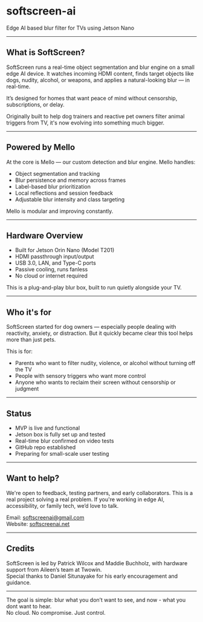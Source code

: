 # softscreen-ai
Edge AI based blur filter for TVs using Jetson Nano

---

## What is SoftScreen?

SoftScreen runs a real-time object segmentation and blur engine on a small edge AI device. It watches incoming HDMI content, finds target objects like dogs, nudity, alcohol, or weapons, and applies a natural-looking blur — in real-time.

It’s designed for homes that want peace of mind without censorship, subscriptions, or delay.

Originally built to help dog trainers and reactive pet owners filter animal triggers from TV, it's now evolving into something much bigger.

---

## Powered by Mello

At the core is Mello — our custom detection and blur engine. Mello handles:

- Object segmentation and tracking
- Blur persistence and memory across frames
- Label-based blur prioritization
- Local reflections and session feedback
- Adjustable blur intensity and class targeting

Mello is modular and improving constantly.

---

## Hardware Overview

- Built for Jetson Orin Nano (Model T201)
- HDMI passthrough input/output
- USB 3.0, LAN, and Type-C ports
- Passive cooling, runs fanless
- No cloud or internet required

This is a plug-and-play blur box, built to run quietly alongside your TV.

---

## Who it's for

SoftScreen started for dog owners — especially people dealing with reactivity, anxiety, or distraction. But it quickly became clear this tool helps more than just pets.

This is for:

- Parents who want to filter nudity, violence, or alcohol without turning off the TV
- People with sensory triggers who want more control
- Anyone who wants to reclaim their screen without censorship or judgment

---

## Status

- MVP is live and functional
- Jetson box is fully set up and tested
- Real-time blur confirmed on video tests
- GitHub repo established
- Preparing for small-scale user testing

---

## Want to help?

We're open to feedback, testing partners, and early collaborators. This is a real project solving a real problem. If you're working in edge AI, accessibility, or family tech, we’d love to talk.

Email: softscreenai@gmail.com  
Website: [softscreenai.net](https://softscreenai.net)

---

## Credits

SoftScreen is led by Patrick Wilcox and Maddie Buchholz, with hardware support from Aileen’s team at Twowin.  
Special thanks to Daniel Situnayake for his early encouragement and guidance.

---

The goal is simple: blur what you don’t want to see, and now - what you dont want to hear.  
No cloud. No compromise. Just control.
